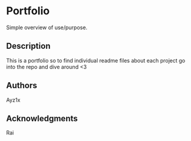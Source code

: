 # Portfolio

Simple overview of use/purpose.

## Description

This is a portfolio so to find individual readme files about each project go into the repo and dive around <3


## Authors

Ayz1x 


## Acknowledgments
Rai
